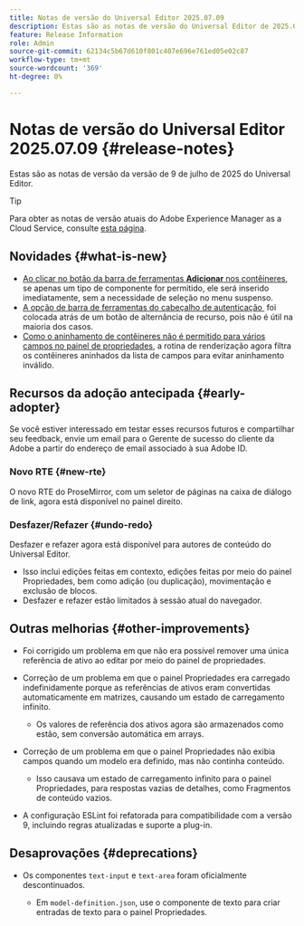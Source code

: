 ```yaml
---
title: Notas de versão do Universal Editor 2025.07.09
description: Estas são as notas de versão do Universal Editor de 2025.07.09.
feature: Release Information
role: Admin
source-git-commit: 62134c5b67d610f801c407e696e761ed05e02c87
workflow-type: tm+mt
source-wordcount: '369'
ht-degree: 0%

---
```



# Notas de versão do Universal Editor 2025.07.09 {#release-notes}

Estas são as notas de versão da versão de 9 de julho de 2025 do Universal Editor.

>[!TIP]
>
>Para obter as notas de versão atuais do Adobe Experience Manager as a Cloud Service, consulte [esta página](/help/release-notes/release-notes-cloud/release-notes-current.md).

## Novidades {#what-is-new}

* [Ao clicar no botão da barra de ferramentas **Adicionar** nos contêineres](/help/sites-cloud/authoring/universal-editor/authoring.md#adding-components), se apenas um tipo de componente for permitido, ele será inserido imediatamente, sem a necessidade de seleção no menu suspenso.
* [A opção de barra de ferramentas do cabeçalho de autenticação &#x200B;](/help/sites-cloud/authoring/universal-editor/navigation.md#autentication-settings) foi colocada atrás de um botão de alternância de recurso, pois não é útil na maioria dos casos.
* [Como o aninhamento de contêineres não é permitido para vários campos no painel de propriedades](/help/implementing/universal-editor/field-types.md#fields), a rotina de renderização agora filtra os contêineres aninhados da lista de campos para evitar aninhamento inválido.

## Recursos da adoção antecipada {#early-adopter}

Se você estiver interessado em testar esses recursos futuros e compartilhar seu feedback, envie um email para o Gerente de sucesso do cliente da Adobe a partir do endereço de email associado à sua Adobe ID.

### Novo RTE {#new-rte}

O novo RTE do ProseMirror, com um seletor de páginas na caixa de diálogo de link, agora está disponível no painel direito.

### Desfazer/Refazer {#undo-redo}

Desfazer e refazer agora está disponível para autores de conteúdo do Universal Editor.

* Isso inclui edições feitas em contexto, edições feitas por meio do painel Propriedades, bem como adição (ou duplicação), movimentação e exclusão de blocos.
* Desfazer e refazer estão limitados à sessão atual do navegador.

## Outras melhorias {#other-improvements}

* Foi corrigido um problema em que não era possível remover uma única referência de ativo ao editar por meio do painel de propriedades.
* Correção de um problema em que o painel Propriedades era carregado indefinidamente porque as referências de ativos eram convertidas automaticamente em matrizes, causando um estado de carregamento infinito.

   * Os valores de referência dos ativos agora são armazenados como estão, sem conversão automática em arrays.

* Correção de um problema em que o painel Propriedades não exibia campos quando um modelo era definido, mas não continha conteúdo.

   * Isso causava um estado de carregamento infinito para o painel Propriedades, para respostas vazias de detalhes, como Fragmentos de conteúdo vazios.

* A configuração ESLint foi refatorada para compatibilidade com a versão 9, incluindo regras atualizadas e suporte a plug-in.

## Desaprovações {#deprecations}

* Os componentes `text-input` e `text-area` foram oficialmente descontinuados.

   * Em `model-definition.json`, use o componente de texto para criar entradas de texto para o painel Propriedades.
